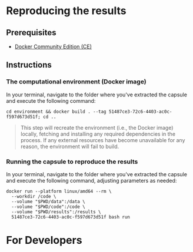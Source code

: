 # Reproducing the results
## Prerequisites

- [Docker Community Edition (CE)](https://www.docker.com/community-edition)

## Instructions

### The computational environment (Docker image)
In your terminal, navigate to the folder where you've extracted the capsule and execute the following command:
```shell
cd environment && docker build . --tag 51487ce3-72c6-4403-ac0c-f597d673d51f; cd ..
```

> This step will recreate the environment (i.e., the Docker image) locally, fetching and installing any required dependencies in the process. If any external resources have become unavailable for any reason, the environment will fail to build.

### Running the capsule to reproduce the results
In your terminal, navigate to the folder where you've extracted the capsule and execute the following command, adjusting parameters as needed:
```shell
docker run --platform linux/amd64 --rm \
  --workdir /code \
  --volume "$PWD/data":/data \
  --volume "$PWD/code":/code \
  --volume "$PWD/results":/results \
  51487ce3-72c6-4403-ac0c-f597d673d51f bash run
```
# For Developers

